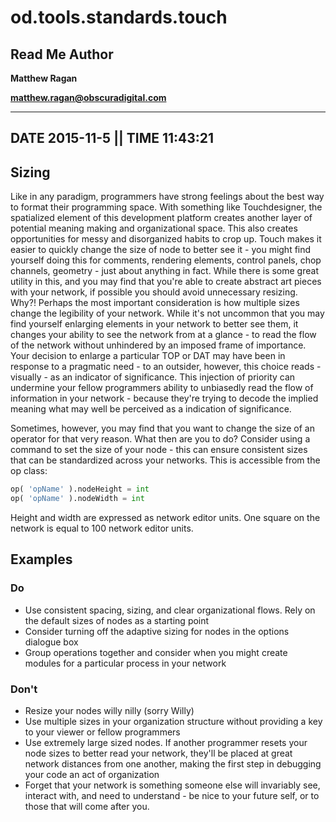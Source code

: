 # od.tools.standards.touch #

## Read Me Author ##
**Matthew Ragan**

**matthew.ragan@obscuradigital.com**

--------------------------------
DATE 2015-11-5 || TIME 11:43:21
--------------------------------

## Sizing ##
Like in any paradigm, programmers have strong feelings about the best way to format their programming space. With something like Touchdesigner, the spatialized element of this development platform creates another layer of potential meaning making and organizational space. This also creates opportunities for messy and disorganized habits to crop up. Touch makes it easier to quickly change the size of node to better see it - you might find yourself doing this for comments, rendering elements, control panels, chop channels, geometry - just about anything in fact. While there is some great utility in this, and you may find that you're able to create abstract art pieces with your network, if possible you should avoid unnecessary resizing. Why?! Perhaps the most important consideration is how multiple sizes change the legibility of your network. While it's not uncommon that you may find yourself enlarging elements in your network to better see them, it changes your ability to see the network from at a glance - to read the flow of the network without unhindered by an imposed frame of importance. Your decision to enlarge a particular TOP or DAT may have been in response to a pragmatic need - to an outsider, however, this choice reads - visually - as an indicator of significance. This injection of priority can undermine your fellow programmers ability to unbiasedly read the flow of information in your network - because they're trying to decode the implied meaning what may well be perceived as a indication of significance. 

Sometimes, however, you may find that you want to change the size of an operator for that very reason. What then are you to do? Consider using a command to set the size of your node - this can ensure consistent sizes that can be standardized across your networks. This is accessible from the op class:
```python
op( 'opName' ).nodeHeight = int
op( 'opName' ).nodeWidth = int
```
Height and width are expressed as network editor units. One square on the network is equal to 100 network editor units.

## Examples ##

### Do ###
* Use consistent spacing, sizing, and clear organizational flows.
Rely on the default sizes of nodes as a starting point
* Consider turning off the adaptive sizing for nodes in the options dialogue box
* Group operations together and consider when you might create modules for a particular process in your network

### Don't ###
* Resize your nodes willy nilly (sorry Willy)
* Use multiple sizes in your organization structure without providing a key to your viewer or fellow programmers
* Use extremely large sized nodes. If another programmer resets your node sizes to better read your network, they'll be placed at great network distances from one another, making the first step in debugging your code an act of organization
* Forget that your network is something someone else will invariably see, interact with, and need to understand - be nice to your future self, or to those that will come after you.
